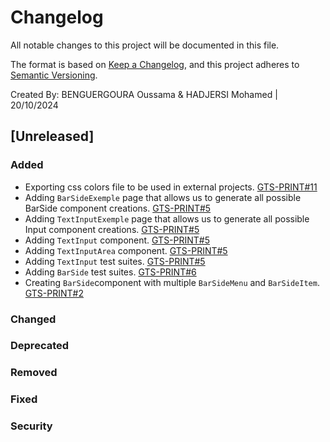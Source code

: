 # Changelog

All notable changes to this project will be documented in this file.

The format is based on [Keep a Changelog](https://keepachangelog.com/en/1.0.0/),
and this project adheres to [Semantic Versioning](https://semver.org/spec/v2.0.0.html).

Created By: BENGUERGOURA Oussama & HADJERSI Mohamed | 20/10/2024


## [Unreleased] 

### Added

* Exporting css colors file to be used in external projects. [GTS-PRINT#11](https://quire.io/w/GTS-PRINT31/11)
* Adding `BarSideExemple` page that allows us to generate all possible BarSide component creations. [GTS-PRINT#5](https://quire.io/w/GTS-PRINT31/5)
* Adding `TextInputExemple` page that allows us to generate all possible Input component creations. [GTS-PRINT#5](https://quire.io/w/GTS-PRINT31/5)
* Adding `TextInput` component. [GTS-PRINT#5](https://quire.io/w/GTS-PRINT31/5)
* Adding `TextInputArea` component. [GTS-PRINT#5](https://quire.io/w/GTS-PRINT31/5)
* Adding `TextInput` test suites. [GTS-PRINT#5](https://quire.io/w/GTS-PRINT31/5)
* Adding `BarSide` test suites. [GTS-PRINT#6](https://quire.io/w/GTS-PRINT31/6)
* Creating `BarSide`component with multiple `BarSideMenu` and `BarSideItem`. [GTS-PRINT#2](https://quire.io/w/GTS-PRINT31/2)

### Changed

### Deprecated

### Removed

### Fixed


### Security


 
